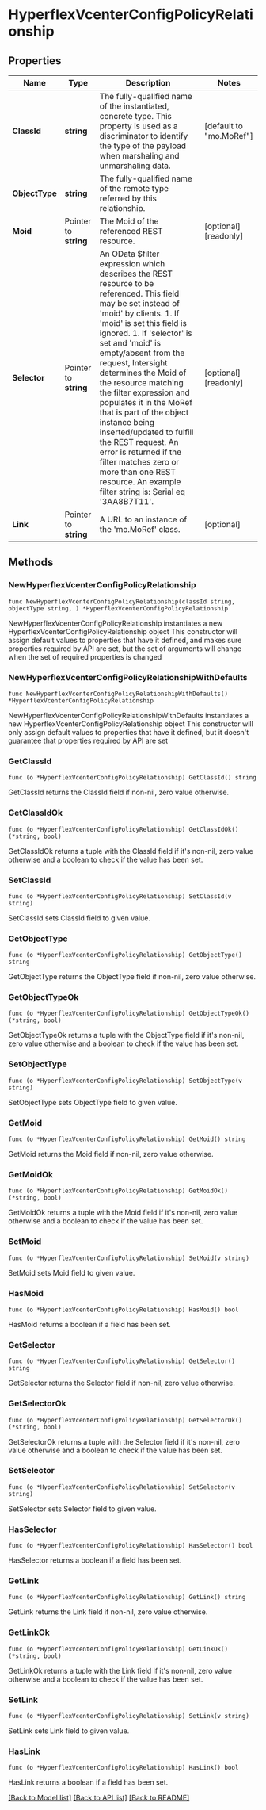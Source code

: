 # HyperflexVcenterConfigPolicyRelationship

## Properties

Name | Type | Description | Notes
------------ | ------------- | ------------- | -------------
**ClassId** | **string** | The fully-qualified name of the instantiated, concrete type. This property is used as a discriminator to identify the type of the payload when marshaling and unmarshaling data. | [default to "mo.MoRef"]
**ObjectType** | **string** | The fully-qualified name of the remote type referred by this relationship. | 
**Moid** | Pointer to **string** | The Moid of the referenced REST resource. | [optional] [readonly] 
**Selector** | Pointer to **string** | An OData $filter expression which describes the REST resource to be referenced. This field may be set instead of &#39;moid&#39; by clients. 1. If &#39;moid&#39; is set this field is ignored. 1. If &#39;selector&#39; is set and &#39;moid&#39; is empty/absent from the request, Intersight determines the Moid of the resource matching the filter expression and populates it in the MoRef that is part of the object instance being inserted/updated to fulfill the REST request. An error is returned if the filter matches zero or more than one REST resource. An example filter string is: Serial eq &#39;3AA8B7T11&#39;. | [optional] [readonly] 
**Link** | Pointer to **string** | A URL to an instance of the &#39;mo.MoRef&#39; class. | [optional] 

## Methods

### NewHyperflexVcenterConfigPolicyRelationship

`func NewHyperflexVcenterConfigPolicyRelationship(classId string, objectType string, ) *HyperflexVcenterConfigPolicyRelationship`

NewHyperflexVcenterConfigPolicyRelationship instantiates a new HyperflexVcenterConfigPolicyRelationship object
This constructor will assign default values to properties that have it defined,
and makes sure properties required by API are set, but the set of arguments
will change when the set of required properties is changed

### NewHyperflexVcenterConfigPolicyRelationshipWithDefaults

`func NewHyperflexVcenterConfigPolicyRelationshipWithDefaults() *HyperflexVcenterConfigPolicyRelationship`

NewHyperflexVcenterConfigPolicyRelationshipWithDefaults instantiates a new HyperflexVcenterConfigPolicyRelationship object
This constructor will only assign default values to properties that have it defined,
but it doesn't guarantee that properties required by API are set

### GetClassId

`func (o *HyperflexVcenterConfigPolicyRelationship) GetClassId() string`

GetClassId returns the ClassId field if non-nil, zero value otherwise.

### GetClassIdOk

`func (o *HyperflexVcenterConfigPolicyRelationship) GetClassIdOk() (*string, bool)`

GetClassIdOk returns a tuple with the ClassId field if it's non-nil, zero value otherwise
and a boolean to check if the value has been set.

### SetClassId

`func (o *HyperflexVcenterConfigPolicyRelationship) SetClassId(v string)`

SetClassId sets ClassId field to given value.


### GetObjectType

`func (o *HyperflexVcenterConfigPolicyRelationship) GetObjectType() string`

GetObjectType returns the ObjectType field if non-nil, zero value otherwise.

### GetObjectTypeOk

`func (o *HyperflexVcenterConfigPolicyRelationship) GetObjectTypeOk() (*string, bool)`

GetObjectTypeOk returns a tuple with the ObjectType field if it's non-nil, zero value otherwise
and a boolean to check if the value has been set.

### SetObjectType

`func (o *HyperflexVcenterConfigPolicyRelationship) SetObjectType(v string)`

SetObjectType sets ObjectType field to given value.


### GetMoid

`func (o *HyperflexVcenterConfigPolicyRelationship) GetMoid() string`

GetMoid returns the Moid field if non-nil, zero value otherwise.

### GetMoidOk

`func (o *HyperflexVcenterConfigPolicyRelationship) GetMoidOk() (*string, bool)`

GetMoidOk returns a tuple with the Moid field if it's non-nil, zero value otherwise
and a boolean to check if the value has been set.

### SetMoid

`func (o *HyperflexVcenterConfigPolicyRelationship) SetMoid(v string)`

SetMoid sets Moid field to given value.

### HasMoid

`func (o *HyperflexVcenterConfigPolicyRelationship) HasMoid() bool`

HasMoid returns a boolean if a field has been set.

### GetSelector

`func (o *HyperflexVcenterConfigPolicyRelationship) GetSelector() string`

GetSelector returns the Selector field if non-nil, zero value otherwise.

### GetSelectorOk

`func (o *HyperflexVcenterConfigPolicyRelationship) GetSelectorOk() (*string, bool)`

GetSelectorOk returns a tuple with the Selector field if it's non-nil, zero value otherwise
and a boolean to check if the value has been set.

### SetSelector

`func (o *HyperflexVcenterConfigPolicyRelationship) SetSelector(v string)`

SetSelector sets Selector field to given value.

### HasSelector

`func (o *HyperflexVcenterConfigPolicyRelationship) HasSelector() bool`

HasSelector returns a boolean if a field has been set.

### GetLink

`func (o *HyperflexVcenterConfigPolicyRelationship) GetLink() string`

GetLink returns the Link field if non-nil, zero value otherwise.

### GetLinkOk

`func (o *HyperflexVcenterConfigPolicyRelationship) GetLinkOk() (*string, bool)`

GetLinkOk returns a tuple with the Link field if it's non-nil, zero value otherwise
and a boolean to check if the value has been set.

### SetLink

`func (o *HyperflexVcenterConfigPolicyRelationship) SetLink(v string)`

SetLink sets Link field to given value.

### HasLink

`func (o *HyperflexVcenterConfigPolicyRelationship) HasLink() bool`

HasLink returns a boolean if a field has been set.


[[Back to Model list]](../README.md#documentation-for-models) [[Back to API list]](../README.md#documentation-for-api-endpoints) [[Back to README]](../README.md)


